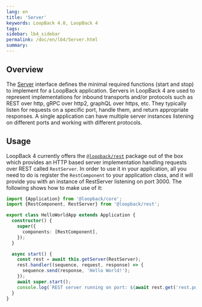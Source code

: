 ```yaml
---
lang: en
title: 'Server'
keywords: LoopBack 4.0, LoopBack 4
tags:
sidebar: lb4_sidebar
permalink: /doc/en/lb4/Server.html
summary:
---
```


## Overview

The [Server](https://apidocs.strongloop.com/@loopback%2fcore/#Server) interface defines the minimal required functions (start and stop) to implement for a LoopBack application. Servers in LoopBack 4 are used to represent implementations for inbound transports and/or protocols such as REST over http, gRPC over http2, graphQL over https, etc. They typically listen for requests on a specific port, handle them, and return appropriate responses. A single application can have multiple server instances listening on different ports and working with different protocols.


## Usage

LoopBack 4 currently offers the [`@loopback/rest`](https://github.com/strongloop/loopback-next/tree/master/packages/rest) package out of the box which provides an HTTP based server implementation handling requests over REST called `RestServer`. In order to use it in your application, all you need to do is register the `RestComponent` to your application class, and it will provide you with an instance of RestServer listening on port 3000. The following shows how to make use of it:

```ts
import {Application} from '@loopback/core';
import {RestComponent, RestServer} from '@loopback/rest';

export class HelloWorldApp extends Application {
  constructor() {
    super({
      components: [RestComponent],
    });
  }

  async start() {
    const rest = await this.getServer(RestServer);
    rest.handler((sequence, request, response) => {
      sequence.send(response, 'Hello World!');
    });
    await super.start();
    console.log(`REST server running on port: ${await rest.get('rest.port')}`);
  }
}
```
